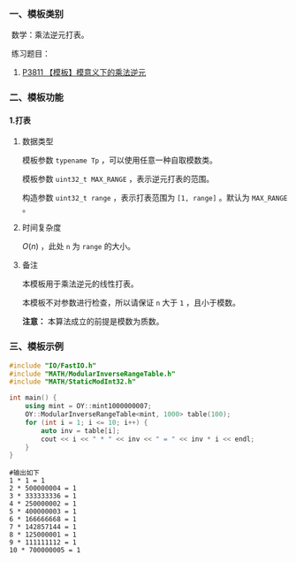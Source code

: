 ### 一、模板类别

​	数学：乘法逆元打表。

​	练习题目：

1. [P3811 【模板】模意义下的乘法逆元](https://www.luogu.com.cn/problem/P3811)

### 二、模板功能

#### 1.打表

1. 数据类型

   模板参数 `typename Tp` ，可以使用任意一种自取模数类。
   
   模板参数 `uint32_t MAX_RANGE` ，表示逆元打表的范围。

   构造参数 `uint32_t range` ，表示打表范围为 `[1, range]` 。默认为 `MAX_RANGE` 。
   
2. 时间复杂度

   $O(n)$ ，此处 `n` 为 `range` 的大小。

3. 备注

   本模板用于乘法逆元的线性打表。
   
   本模板不对参数进行检查，所以请保证 `n` 大于 `1` ，且小于模数。
   
   **注意：** 本算法成立的前提是模数为质数。

### 三、模板示例

```c++
#include "IO/FastIO.h"
#include "MATH/ModularInverseRangeTable.h"
#include "MATH/StaticModInt32.h"

int main() {
    using mint = OY::mint1000000007;
    OY::ModularInverseRangeTable<mint, 1000> table(100);
    for (int i = 1; i <= 10; i++) {
        auto inv = table[i];
        cout << i << " * " << inv << " = " << inv * i << endl;
    }
}
```

```
#输出如下
1 * 1 = 1
2 * 500000004 = 1
3 * 333333336 = 1
4 * 250000002 = 1
5 * 400000003 = 1
6 * 166666668 = 1
7 * 142857144 = 1
8 * 125000001 = 1
9 * 111111112 = 1
10 * 700000005 = 1

```

